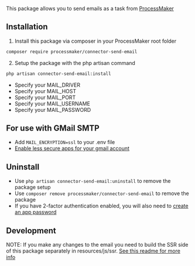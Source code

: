 This package allows you to send emails as a task from [ProcessMaker](https://github.com/ProcessMaker/processmaker)

## Installation

1. Install this package via composer in your ProcessMaker root folder
```bash
composer require processmaker/connector-send-email
```

2. Setup the package with the php artisan command
```bash
php artisan connector-send-email:install
```

* Specify your MAIL_DRIVER 
* Specify your MAIL_HOST
* Specify your MAIL_PORT
* Specify your MAIL_USERNAME
* Specify your MAIL_PASSWORD

## For use with GMail SMTP
 * Add `MAIL_ENCRYPTION=ssl` to your .env file
 * [Enable less secure apps for your gmail account](https://support.google.com/accounts/answer/6010255)

## Uninstall
* Use `php artisan connector-send-email:uninstall` to remove the package setup 
* Use `composer remove processmaker/connector-send-email` to remove the package
* If you have 2-factor authentication enabled, you will also need to [create an app password](https://security.google.com/settings/security/apppasswords)

## Development

NOTE: If you make any changes to the email 
you need to build the SSR side of this package 
separately in resources/js/ssr. [See this readme for more info](resources/js/ssr/README.md)
